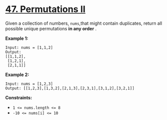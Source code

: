 # [47. Permutations II](https://leetcode.com/problems/permutations-ii/)

Given a collection of numbers, `nums`,that might contain duplicates, return all possible unique permutations **in any order** .

**Example 1:** 

```
Input: nums = [1,1,2]
Output:
[[1,1,2],
 [1,2,1],
 [2,1,1]]
```

**Example 2:** 

```
Input: nums = [1,2,3]
Output: [[1,2,3],[1,3,2],[2,1,3],[2,3,1],[3,1,2],[3,2,1]]
```

**Constraints:** 

- `1 <= nums.length <= 8`
- `-10 <= nums[i] <= 10`
